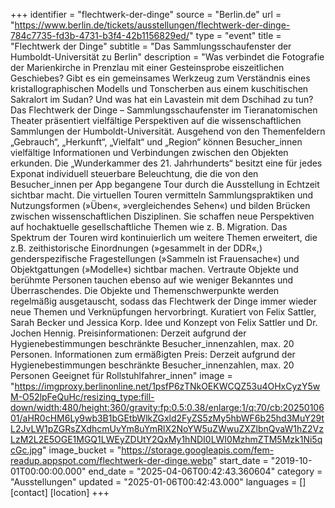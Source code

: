 +++
identifier = "flechtwerk-der-dinge"
source = "Berlin.de"
url = "https://www.berlin.de/tickets/ausstellungen/flechtwerk-der-dinge-784c7735-fd3b-4731-b3f4-42b1156829ed/"
type = "event"
title = "Flechtwerk der Dinge"
subtitle = "Das Sammlungsschaufenster der Humboldt-Universität zu Berlin"
description = "Was verbindet die Fotografie der Marienkirche in Prenzlau mit einer Gesteinsprobe eiszeitlichen Geschiebes? Gibt es ein gemeinsames Werkzeug zum Verständnis eines kristallographischen Modells und Tonscherben aus einem kuschitischen Sakralort im Sudan? Und was hat ein Lavastein mit dem Dschihad zu tun?
Das Flechtwerk der Dinge – Sammlungsschaufenster im Tieranatomischen Theater präsentiert vielfältige Perspektiven auf die wissenschaftlichen Sammlungen der Humboldt-Universität. Ausgehend von den Themenfeldern „Gebrauch“, „Herkunft“, „Vielfalt“ und „Region“ können Besucher_innen vielfältige Informationen und Verbindungen zwischen den Objekten erkunden. Die „Wunderkammer des 21. Jahrhunderts“ besitzt eine für jedes Exponat individuell steuerbare Beleuchtung, die die von den Besucher_innen per App begangene Tour durch die Ausstellung in Echtzeit sichtbar macht.
Die virtuellen Touren vermitteln Sammlungspraktiken und Nutzungsformen (»Üben«, »vergleichendes Sehen«) und bilden Brücken zwischen wissenschaftlichen Disziplinen. Sie schaffen neue Perspektiven auf hochaktuelle gesellschaftliche Themen wie z. B. Migration. Das Spektrum der Touren wird kontinuierlich um weitere Themen erweitert, die z.B. zeithistorische Einordnungen (»gesammelt in der DDR«,) genderspezifische Fragestellungen (»Sammeln ist Frauensache«) und Objektgattungen (»Modelle«) sichtbar machen. Vertraute Objekte und berühmte Personen tauchen ebenso auf wie weniger Bekanntes und Überraschendes.
Die Objekte und Themenschwerpunkte werden regelmäßig ausgetauscht, sodass das Flechtwerk der Dinge immer wieder neue Themen und Verknüpfungen hervorbringt.
Kuratiert von Felix Sattler, Sarah Becker und Jessica Korp.
Idee und Konzept von Felix Sattler und Dr. Jochen Hennig.
Preisinformationen: Derzeit aufgrund der Hygienebestimmungen beschränkte Besucher_innenzahlen, max. 20 Personen.
Informationen zum ermäßigten Preis: Derzeit aufgrund der Hygienebestimmungen beschränkte Besucher_innenzahlen, max. 20 Personen
Geeignet für Rollstuhlfahrer_innen"
image = "https://imgproxy.berlinonline.net/1psfP6zTNkOEKWCQZ53u4OHxCyzY5wM-O52lpFeQuHc/resizing_type:fill-down/width:480/height:360/gravity:fp:0.5:0.38/enlarge:1/q:70/cb:2025010601/aHR0cHM6Ly9wb3B1bGEtbWlkZGxld2FyZS5zMy5hbWF6b25hd3MuY29tL2JvLW1pZGRsZXdhcmUvYm8uYmRlX2NoYW5uZWwuZXZlbnQvaW1hZ2VzLzM2L2E5OGE1MGQ1LWEyZDUtY2QxMy1hNDI0LWI0MzhmZTM5Mzk1Ni5qcGc.jpg"
image_bucket = "https://storage.googleapis.com/fem-readup.appspot.com/flechtwerk-der-dinge.webp"
start_date = "2019-10-01T00:00:00.000"
end_date = "2025-04-06T00:42:43.360604"
category = "Ausstellungen"
updated = "2025-01-06T00:42:43.000"
languages = []
[contact]
[location]
+++